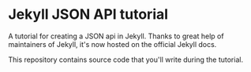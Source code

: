 # Jekyll JSON API tutorial

A tutorial for creating a JSON api in Jekyll. Thanks to great help of maintainers of Jekyll, it's now hosted on the official 
Jekyll docs.

This repository contains source code that you'll write during the tutorial. 
